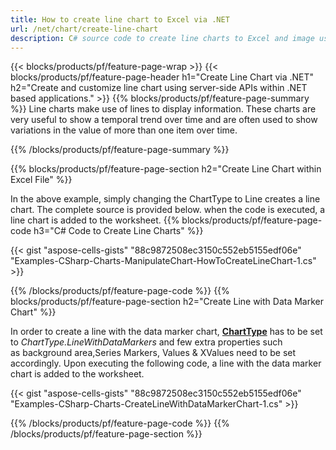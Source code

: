 ```yaml
---
title: How to create line chart to Excel via .NET
url: /net/chart/create-line-chart
description: C# source code to create line charts to Excel and image using .NET Library. 
---
```


{{< blocks/products/pf/feature-page-wrap >}}
{{< blocks/products/pf/feature-page-header h1="Create Line Chart via .NET" h2="Create and customize line chart using server-side APIs within .NET based applications." >}}
{{% blocks/products/pf/feature-page-summary %}}
Line charts make use of lines to display information. These charts are very useful to show a temporal trend over time and are often used to show variations in the value of more than one item over time.

{{% /blocks/products/pf/feature-page-summary  %}}

{{% blocks/products/pf/feature-page-section  h2="Create Line Chart within Excel File" %}}

In the above example, simply changing the ChartType to Line creates a line chart. The complete source is provided below. when the code is executed, a line chart is added to the worksheet.
{{% blocks/products/pf/feature-page-code h3="C# Code to Create Line Charts" %}}

{{< gist "aspose-cells-gists" "88c9872508ec3150c552eb5155edf06e" "Examples-CSharp-Charts-ManipulateChart-HowToCreateLineChart-1.cs" >}}

{{% /blocks/products/pf/feature-page-code  %}}
{{% blocks/products/pf/feature-page-section  h2="Create Line with Data Marker Chart" %}}

In order to create a line with the data marker chart, [**ChartType**](https://apireference.aspose.com/cells/net/aspose.cells.charts/charttype) has to be set to *ChartType.LineWithDataMarkers* and few extra properties such as background area,Series Markers, Values & XValues need to be set accordingly. Upon executing the following code, a line with the data marker chart is added to the worksheet.

{{< gist "aspose-cells-gists" "88c9872508ec3150c552eb5155edf06e" "Examples-CSharp-Charts-CreateLineWithDataMarkerChart-1.cs" >}}


{{% /blocks/products/pf/feature-page-code  %}}
{{% /blocks/products/pf/feature-page-section %}}
